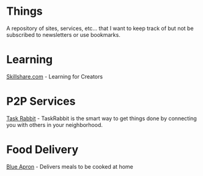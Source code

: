 # Things
A repository of sites, services, etc... that I want to keep track of but not be subscribed to newsletters or use bookmarks. 

# Learning
[Skillshare.com](http://www.skillshare.com) - Learning for Creators

# P2P Services
[Task Rabbit](https://www.taskrabbit.com) - TaskRabbit is the smart way to get things done by connecting you with others in your neighborhood.

# Food Delivery
[Blue Apron](https://www.blueapron.com/) - Delivers meals to be cooked at home
